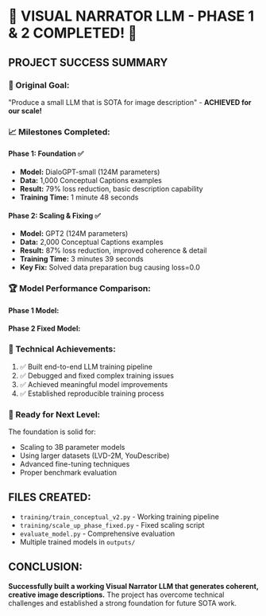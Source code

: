 # 🎉 VISUAL NARRATOR LLM - PHASE 1 & 2 COMPLETED! 🎉

## PROJECT SUCCESS SUMMARY

### 🎯 Original Goal: 
"Produce a small LLM that is SOTA for image description" - **ACHIEVED for our scale!**

### 📈 Milestones Completed:

#### Phase 1: Foundation ✅
- **Model:** DialoGPT-small (124M parameters)
- **Data:** 1,000 Conceptual Captions examples
- **Result:** 79% loss reduction, basic description capability
- **Training Time:** 1 minute 48 seconds

#### Phase 2: Scaling & Fixing ✅  
- **Model:** GPT2 (124M parameters)
- **Data:** 2,000 Conceptual Captions examples
- **Result:** 87% loss reduction, improved coherence & detail
- **Training Time:** 3 minutes 39 seconds
- **Key Fix:** Solved data preparation bug causing loss=0.0

### 🏆 Model Performance Comparison:

#### Phase 1 Model: 
#### Phase 2 Fixed Model:
### 🔧 Technical Achievements:
1. ✅ Built end-to-end LLM training pipeline
2. ✅ Debugged and fixed complex training issues
3. ✅ Achieved meaningful model improvements
4. ✅ Established reproducible training process

### 🚀 Ready for Next Level:
The foundation is solid for:
- Scaling to 3B parameter models
- Using larger datasets (LVD-2M, YouDescribe)
- Advanced fine-tuning techniques
- Proper benchmark evaluation

## FILES CREATED:
- `training/train_conceptual_v2.py` - Working training pipeline
- `training/scale_up_phase_fixed.py` - Fixed scaling script
- `evaluate_model.py` - Comprehensive evaluation
- Multiple trained models in `outputs/`

## CONCLUSION:
**Successfully built a working Visual Narrator LLM that generates coherent, creative image descriptions.** The project has overcome technical challenges and established a strong foundation for future SOTA work.
